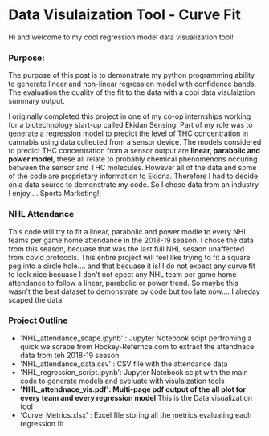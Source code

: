 # Data Visulaization Tool - Curve Fit

Hi and welcome to my cool regression model data visualization tool!

### Purpose:

The purpose of this post is to demonstrate my python programming ability to generate linear and non-linear regression model with confidence bands. The evaluation the quality of the fit to the data with a cool data visulaiztion summary output.

I originally completed this project in one of my co-op internships working for a biotechnology start-up called Ekidan Sensing. Part of my role was to generate a regression model to predict the level of THC concentration in cannabis using data collected from a sensor device. The models considered to predict THC concentration from a sensor output are **linear, parabolic and power model**, these all relate to probably chemical phenomenons occuring between the sensor and THC molecules.  However all of the data and some of the code are proprietary information to Ekidna. Therefore I had to decide on a data source to demonstrate my code. So I chose data from an industry I enjoy.... Sports Marketing!!

### NHL Attendance

This code will try to fit a linear, parabolic and power modle to every NHL teams per game home attendance in the 2018-19 season. I chose the data from this season, becuase that was the last full NHL sesaon unaffected from covid protocols. This entire project will feel like trying to fit a square peg into a circle hole.... and that becuase it is! I do not expect any curve fit to look nice becuase I don't not epect any NHL team per game home attendance to follow a linear, parabolic or power trend. So maybe this wasn't the best dataset to demonstrate by code but too late now.... I alreday scaped the data.

### Project Outline
- 'NHL_attendance_scape.ipynb' : Jupyter Notebook scipt perfroming a quick we scrape from Hockey-Refernce.com to extract the attendnace data from teh 2018-19 season
- 'NHL_attendance_data.csv' : CSV file with the attendance data
- 'NHL_regression_script.ipynb': Jupyter Notebook scipt with the main code to generate models and eveluate with visulaization tools
- **'NHL_attendnace_vis.pdf':  Multi-page pdf output of the all plot for every team and every regression model** This is the Data visualization tool
- 'Curve_Metrics.xlsx' : Excel file storing all the metrics evaluating each regression fit
